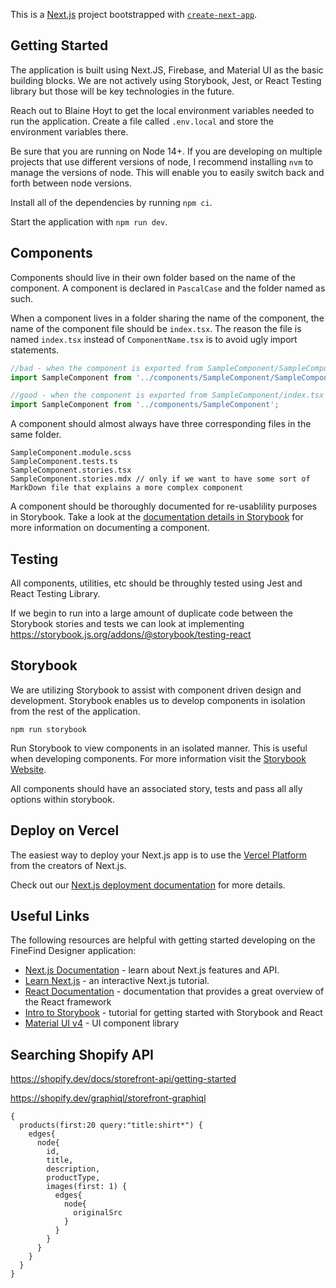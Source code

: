 This is a [Next.js](https://nextjs.org/) project bootstrapped with [`create-next-app`](https://github.com/vercel/next.js/tree/canary/packages/create-next-app).

## Getting Started

The application is built using Next.JS, Firebase, and Material UI as the basic building blocks. We are not actively using Storybook, Jest, or React Testing library but those will be key technologies in the future.

Reach out to Blaine Hoyt to get the local environment variables needed to run the application. Create a file called `.env.local` and store the environment variables there.

Be sure that you are running on Node 14+. If you are developing on multiple projects that use different versions of node, I recommend installing `nvm` to manage the versions of node. This will enable you to easily switch back and forth between node versions.

Install all of the dependencies by running `npm ci`.

Start the application with `npm run dev`.

## Components
Components should live in their own folder based on the name of the component. A component is declared in `PascalCase` and the folder named as such.

When a component lives in a folder sharing the name of the component, the name of the component file should be `index.tsx`. The reason the file is named `index.tsx` instead of `ComponentName.tsx` is to avoid ugly import statements.

```typescript
//bad - when the component is exported from SampleComponent/SampleComponent.tsx
import SampleComponent from '../components/SampleComponent/SampleComponent';

//good - when the component is exported from SampleComponent/index.tsx
import SampleComponent from '../components/SampleComponent';
```

A component should almost always have three corresponding files in the same folder.
```text
SampleComponent.module.scss
SampleComponent.tests.ts
SampleComponent.stories.tsx
SampleComponent.stories.mdx // only if we want to have some sort of MarkDown file that explains a more complex component
```

A component should be thoroughly documented for re-usablility purposes in Storybook. Take a look at the [documentation details in Storybook](https://storybook.js.org/docs/react/writing-docs/introduction) for more information on documenting a component.

## Testing

All components, utilities, etc should be throughly tested using Jest and React Testing Library.

If we begin to run into a large amount of duplicate code between the Storybook stories and tests we can look at implementing https://storybook.js.org/addons/@storybook/testing-react

## Storybook

We are utilizing Storybook to assist with component driven design and development. Storybook enables us to develop components in isolation from the rest of the application.

`npm run storybook`

Run Storybook to view components in an isolated manner. This is useful when developing components. For more information visit the [Storybook Website](https://storybook.js.org/).

All components should have an associated story, tests and pass all ally options within storybook.

## Deploy on Vercel

The easiest way to deploy your Next.js app is to use the [Vercel Platform](https://vercel.com/new?utm_medium=default-template&filter=next.js&utm_source=create-next-app&utm_campaign=create-next-app-readme) from the creators of Next.js.

Check out our [Next.js deployment documentation](https://nextjs.org/docs/deployment) for more details.

## Useful Links

The following resources are helpful with getting started developing on the FineFind Designer application:

- [Next.js Documentation](https://nextjs.org/docs) - learn about Next.js features and API.
- [Learn Next.js](https://nextjs.org/learn) - an interactive Next.js tutorial.
- [React Documentation](https://reactjs.org/docs/getting-started.html) - documentation that provides a great overview of the React framework
- [Intro to Storybook](https://storybook.js.org/tutorials/intro-to-storybook/) - tutorial for getting started with Storybook and React
- [Material UI v4](https://v4.mui.com/) - UI component library


## Searching Shopify API
https://shopify.dev/docs/storefront-api/getting-started

https://shopify.dev/graphiql/storefront-graphiql

```graph
{
  products(first:20 query:"title:shirt*") {
    edges{
      node{
        id,
        title,
        description,
        productType,
        images(first: 1) {
          edges{
            node{
              originalSrc
            }
          }
        }
      }
    }
  }
}
```
